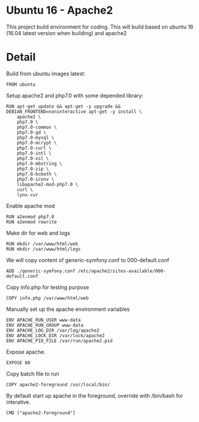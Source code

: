# Ubuntu 16 - Apache2
This project build environment for coding. This will build based on ubuntu 16 (16.04 latest version when building) and apache2

# Detail

Build from ubuntu images latest:

	FROM ubuntu

Setup apache2 and php7.0 with some depended library:

    RUN apt-get update && apt-get -y upgrade && DEBIAN_FRONTEND=noninteractive apt-get -y install \
		apache2 \
		php7.0 \
		php7.0-common \
		php7.0-gd \
		php7.0-mysql \
		php7.0-mcrypt \
		php7.0-curl \
		php7.0-intl \
		php7.0-xsl \
		php7.0-mbstring \
		php7.0-zip \
		php7.0-bcmath \
		php7.0-iconv \
		libapache2-mod-php7.0 \
		curl \
		lynx-cur

Enable apache mod

	RUN a2enmod php7.0
	RUN a2enmod rewrite

Make dir for web and logs

	RUN mkdir /var/www/html/web
	RUN mkdir /var/www/html/logs

We will copy content of generic-symfony.conf to 000-default.conf

	ADD ./generic-symfony.conf /etc/apache2/sites-available/000-default.conf

Copy info.php for testing purpose
	
	COPY info.php /var/www/html/web

Manually set up the apache environment variables

	ENV APACHE_RUN_USER www-data
	ENV APACHE_RUN_GROUP www-data
	ENV APACHE_LOG_DIR /var/log/apache2
	ENV APACHE_LOCK_DIR /var/lock/apache2
	ENV APACHE_PID_FILE /var/run/apache2.pid

Expose apache.

	EXPOSE 80

Copy batch file to run 
	
	COPY apache2-foreground /usr/local/bin/

By default start up apache in the foreground, override with /bin/bash for interative.
	
	CMD ["apache2-foreground"]

